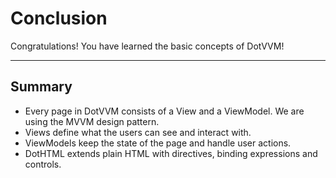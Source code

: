 ﻿---
Title: Conclusion
EmbeddedView:
    Path: .solution/Counter/Views/Counter.dothtml
    Dependencies:
        - .solution/Counter/ViewModels/CounterViewModel.cs
Archive: 
    Path: .solution
---

# Conclusion

Congratulations! You have learned the basic concepts of DotVVM!

---

## Summary

- Every page in DotVVM consists of a View and a ViewModel. We are using the MVVM design pattern.
- Views define what the users can see and interact with.
- ViewModels keep the state of the page and handle user actions.
- DotHTML extends plain HTML with directives, binding expressions and controls.
